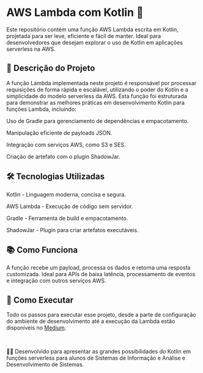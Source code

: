 # AWS Lambda com Kotlin 🚀

Este repositório contém uma função AWS Lambda escrita em Kotlin, projetada para ser leve, eficiente e fácil de manter. Ideal para desenvolvedores que desejam explorar o uso de Kotlin em aplicações serverless na AWS.

## 📝 Descrição do Projeto

A função Lambda implementada neste projeto é responsável por processar requisições de forma rápida e escalável, utilizando o poder do Kotlin e a simplicidade do modelo serverless da AWS. Esta função foi estruturada para demonstrar as melhores práticas em desenvolvimento Kotlin para funções Lambda, incluindo:

Uso de Gradle para gerenciamento de dependências e empacotamento.

Manipulação eficiente de payloads JSON.

Integração com serviços AWS, como S3 e SES.

Criação de artefato com o plugin ShadowJar.

## 🛠️ Tecnologias Utilizadas

Kotlin - Linguagem moderna, concisa e segura.

AWS Lambda - Execução de código sem servidor.

Gradle - Ferramenta de build e empacotamento.

ShadowJar - Plugin para criar artefatos executáveis.

## 📚 Como Funciona

A função recebe um payload, processa os dados e retorna uma resposta customizada. Ideal para APIs de baixa latência, processamento de eventos e integração com outros serviços AWS.

## 🚀 Como Executar

Todo os passos para executar esse projeto, desde a parte de configuração do ambiente de desenvolvimento até a execução da Lambda estão disponíveis no [Medium](https://medium.com/@joaovittorjv/criando-fun%C3%A7%C3%B5es-lambda-com-kotlin-na-aws-guia-completo-para-seu-primeiro-projeto-1ef910fb8bb0).

<br>

👨‍💻 Desenvolvido para apresentar as grandes possibilidades do Kotlin em funções serverless para alunos de Sistemas de Informação e Análise e Desenvolvimento de Sistemas.
